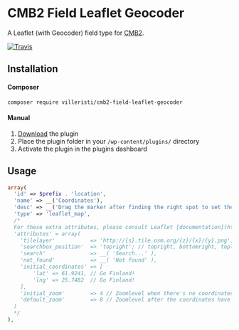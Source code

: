 # CMB2 Field Leaflet Geocoder
A Leaflet (with Geocoder) field type for [CMB2](https://github.com/WebDevStudios/CMB2).

[![Travis](https://img.shields.io/travis/rust-lang/rust.svg?style=flat-square)](https://github.com/villeristi/CMB2-field-Leaflet-Geocoder)


## Installation

#### Composer
`composer require villeristi/cmb2-field-leaflet-geocoder`

#### Manual
1. [Download](https://github.com/villeristi/CMB2-field-Leaflet-Geocoder/archive/master.zip) the plugin
2. Place the plugin folder in your `/wp-content/plugins/` directory
3. Activate the plugin in the plugins dashboard

## Usage

```php
array(
  'id' => $prefix . 'location',
  'name' => __('Coordinates'),
  'desc' => __('Drag the marker after finding the right spot to set the exact coordinates'),
  'type' => 'leaflet_map',
  /*
  For these extra attributes, please consult Leaflet [documentation](http://leafletjs.com/reference-1.0.0.html)
  'attributes' = array(
    'tilelayer'           => 'http://{s}.tile.osm.org/{z}/{x}/{y}.png',
    'searchbox_position'  => 'topright'; // topright, bottomright, topleft, bottomleft,
    'search'              => __( 'Search...' ),
    'not_found'           => __( 'Not found' ),
    'initial_coordinates' => [
        'lat' => 61.9241, // Go Finland!
        'lng' => 25.7482  // Go Finland!
    ],
    'initial_zoom'        => 4 // Zoomlevel when there's no coordinates set,
    'default_zoom'        => 8 // Zoomlevel after the coordinates have been set & page saved
  )
  */
),
```
